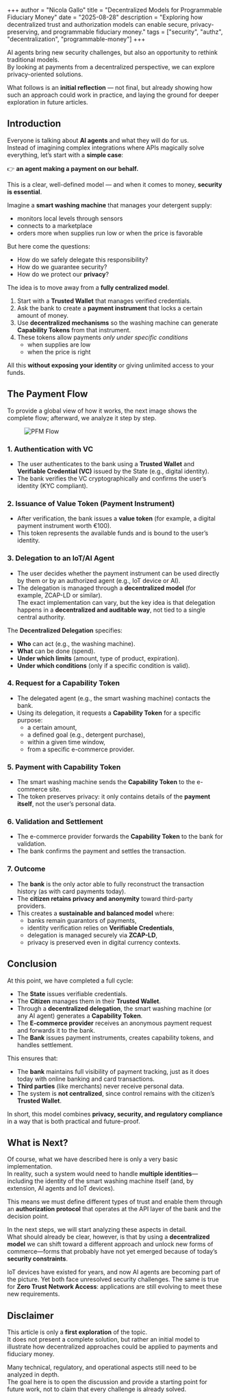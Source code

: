 +++
author = "Nicola Gallo"
title = "Decentralized Models for Programmable Fiduciary Money"
date = "2025-08-28"
description = "Exploring how decentralized trust and authorization models can enable secure, privacy-preserving, and programmable fiduciary money."
tags = ["security", "authz", "decentralization", "programmable-money"]
+++

AI agents bring new security challenges, but also an opportunity to rethink traditional models.  
By looking at payments from a decentralized perspective, we can explore privacy-oriented solutions.  

<!--more-->

What follows is an **initial reflection** — not final, but already showing how such an approach could work in practice, and laying the ground for deeper exploration in future articles.  

## Introduction

Everyone is talking about **AI agents** and what they will do for us.  
Instead of imagining complex integrations where APIs magically solve everything, let’s start with a **simple case**:  

👉 **an agent making a **payment** on our behalf.**

This is a clear, well-defined model — and when it comes to money, **security is essential**.

Imagine a **smart washing machine** that manages your detergent supply:  

- monitors local levels through sensors  
- connects to a marketplace  
- orders more when supplies run low or when the price is favorable  

But here come the questions:

- How do we safely delegate this responsibility?  
- How do we guarantee security?  
- How do we protect our **privacy**?  

The idea is to move away from a **fully centralized model**.  

1. Start with a **Trusted Wallet** that manages verified credentials.  
2. Ask the bank to create a **payment instrument** that locks a certain amount of money.  
3. Use **decentralized mechanisms** so the washing machine can generate **Capability Tokens** from that instrument.  
4. These tokens allow payments *only under specific conditions*
   - when supplies are low  
   - when the price is right  

All this **without exposing your identity** or giving unlimited access to your funds.

## The Payment Flow

To provide a global view of how it works, the next image shows the complete flow; afterward, we analyze it step by step.

<figure class="post-banner">
  <img src="/images/2025-08-28/decentralized-pfm/pfm-flow.png" alt="PFM Flow" loading="lazy">
</figure>

### 1. Authentication with VC

- The user authenticates to the bank using a **Trusted Wallet** and  **Verifiable Credential (VC)** issued by the State (e.g., digital identity).  
- The bank verifies the VC cryptographically and confirms the user’s identity (KYC compliant).  

### 2. Issuance of Value Token (Payment Instrument)

- After verification, the bank issues a **value token** (for example, a digital payment instrument worth €100).  
- This token represents the available funds and is bound to the user’s identity.  

### 3. Delegation to an IoT/AI Agent

- The user decides whether the payment instrument can be used directly by them or by an authorized agent (e.g., IoT device or AI).  
- The delegation is managed through a **decentralized model** (for example, ZCAP-LD or similar).  
  The exact implementation can vary, but the key idea is that delegation happens in a **decentralized and auditable way**, not tied to a single central authority.  

The **Decentralized Delegation** specifies:  

- **Who** can act (e.g., the washing machine).  
- **What** can be done (spend).  
- **Under which limits** (amount, type of product, expiration).  
- **Under which conditions** (only if a specific condition is valid).

### 4. Request for a Capability Token

- The delegated agent (e.g., the smart washing machine) contacts the bank.  
- Using its delegation, it requests a **Capability Token** for a specific purpose:  
  - a certain amount,  
  - a defined goal (e.g., detergent purchase),  
  - within a given time window,  
  - from a specific e-commerce provider.  

### 5. Payment with Capability Token

- The smart washing machine sends the **Capability Token** to the e-commerce site.  
- The token preserves privacy: it only contains details of the **payment itself**, not the user’s personal data.  

### 6. Validation and Settlement

- The e-commerce provider forwards the **Capability Token** to the bank for validation.  
- The bank confirms the payment and settles the transaction.  

### 7. Outcome

- The **bank** is the only actor able to fully reconstruct the transaction history (as with card payments today).  
- The **citizen retains privacy and anonymity** toward third-party providers.  
- This creates a **sustainable and balanced model** where:  
  - banks remain guarantors of payments,  
  - identity verification relies on **Verifiable Credentials**,  
  - delegation is managed securely via **ZCAP-LD**,  
  - privacy is preserved even in digital currency contexts.  

## Conclusion

At this point, we have completed a full cycle:  

- The **State** issues verifiable credentials.  
- The **Citizen** manages them in their **Trusted Wallet**.  
- Through a **decentralized delegation**, the smart washing machine (or any AI agent) generates a **Capability Token**.  
- The **E-commerce provider** receives an anonymous payment request and forwards it to the bank.  
- The **Bank** issues payment instruments, creates capability tokens, and handles settlement.  

This ensures that:  

- The **bank** maintains full visibility of payment tracking, just as it does today with online banking and card transactions.  
- **Third parties** (like merchants) never receive personal data.  
- The system is **not centralized**, since control remains with the citizen’s **Trusted Wallet**.  

In short, this model combines **privacy, security, and regulatory compliance** in a way that is both practical and future-proof.  

## What is Next?

Of course, what we have described here is only a very basic implementation.  
In reality, such a system would need to handle **multiple identities**—including the identity of the smart washing machine itself (and, by extension, AI agents and IoT devices).  

This means we must define different types of trust and enable them through an **authorization protocol** that operates at the API layer of the bank and the decision point.  

In the next steps, we will start analyzing these aspects in detail.  
What should already be clear, however, is that by using a **decentralized model** we can shift toward a different approach and unlock new forms of commerce—forms that probably have not yet emerged because of today’s **security constraints**.  

IoT devices have existed for years, and now AI agents are becoming part of the picture. Yet both face unresolved security challenges. The same is true for **Zero Trust Network Access**: applications are still evolving to meet these new requirements.  

## Disclaimer

This article is only a **first exploration** of the topic.  
It does not present a complete solution, but rather an initial model to illustrate how decentralized approaches could be applied to payments and fiduciary money.  

Many technical, regulatory, and operational aspects still need to be analyzed in depth.  
The goal here is to open the discussion and provide a starting point for future work, not to claim that every challenge is already solved.  
